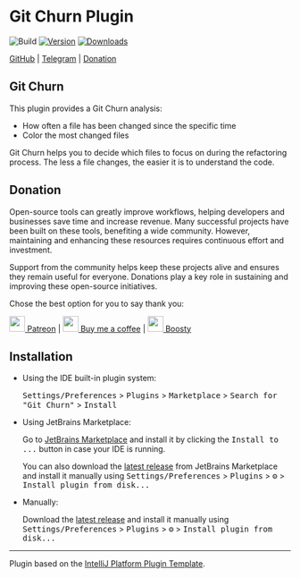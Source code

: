 # Git Churn Plugin

![Build](https://github.com/j-plugins/git-churn-plugin/workflows/Build/badge.svg)
[![Version](https://img.shields.io/jetbrains/plugin/v/28319-git-churn.svg)](https://plugins.jetbrains.com/plugin/28319-git-churn)
[![Downloads](https://img.shields.io/jetbrains/plugin/d/28319-git-churn.svg)](https://plugins.jetbrains.com/plugin/28319-git-churn)

<!-- Plugin description -->

[GitHub](https://github.com/xepozz/caddy-plugin) | [Telegram](https://t.me/jb_plugins/102) | [Donation](https://github.com/xepozz/xepozz?tab=readme-ov-file#become-a-sponsor)

## Git Churn

This plugin provides a Git Churn analysis:
- How often a file has been changed since the specific time
- Color the most changed files

Git Churn helps you to decide which files to focus on during the refactoring process.
The less a file changes, the easier it is to understand the code.


## Donation

Open-source tools can greatly improve workflows, helping developers and businesses save time and increase revenue.
Many successful projects have been built on these tools, benefiting a wide community.
However, maintaining and enhancing these resources requires continuous effort and investment.

Support from the community helps keep these projects alive and ensures they remain useful for everyone.
Donations play a key role in sustaining and improving these open-source initiatives.

Chose the best option for you to say thank you:

[<img height="28" src="https://github.githubassets.com/assets/patreon-96b15b9db4b9.svg"> Patreon](https://patreon.com/xepozz)
|
[<img height="28" src="https://github.githubassets.com/assets/buy_me_a_coffee-63ed78263f6e.svg"> Buy me a coffee](https://buymeacoffee.com/xepozz)
|
[<img height="28" src="https://boosty.to/favicon.ico"> Boosty](https://boosty.to/xepozz)


<!-- Plugin description end -->

## Installation

- Using the IDE built-in plugin system:
  
  <kbd>Settings/Preferences</kbd> > <kbd>Plugins</kbd> > <kbd>Marketplace</kbd> > <kbd>Search for "Git Churn"</kbd> >
  <kbd>Install</kbd>
  
- Using JetBrains Marketplace:

  Go to [JetBrains Marketplace](https://plugins.jetbrains.com/plugin/28319-git-churn) and install it by clicking the <kbd>Install to ...</kbd> button in case your IDE is running.

  You can also download the [latest release](https://plugins.jetbrains.com/plugin/28319-git-churn/versions) from JetBrains Marketplace and install it manually using
  <kbd>Settings/Preferences</kbd> > <kbd>Plugins</kbd> > <kbd>⚙️</kbd> > <kbd>Install plugin from disk...</kbd>

- Manually:

  Download the [latest release](https://github.com/j-plugins/git-churn-plugin/releases/latest) and install it manually using
  <kbd>Settings/Preferences</kbd> > <kbd>Plugins</kbd> > <kbd>⚙️</kbd> > <kbd>Install plugin from disk...</kbd>


---
Plugin based on the [IntelliJ Platform Plugin Template][template].

[template]: https://github.com/JetBrains/intellij-platform-plugin-template
[docs:plugin-description]: https://plugins.jetbrains.com/docs/intellij/plugin-user-experience.html#plugin-description-and-presentation
